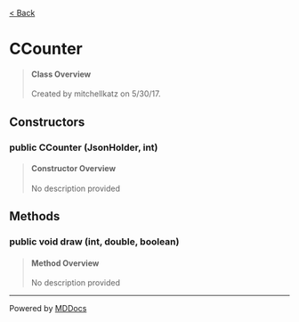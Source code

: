 [< Back](..)
# CCounter #
>#### Class Overview ####
>Created by mitchellkatz on 5/30/17.
## Constructors ##
### public CCounter (JsonHolder, int) ###
>#### Constructor Overview ####
>No description provided
>
## Methods ##
### public void draw (int, double, boolean) ###
>#### Method Overview ####
>No description provided
>

---
Powered by [MDDocs](https://github.com/VRCube/MDDocs)